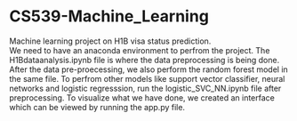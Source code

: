# CS539-Machine_Learning
Machine learning project on H1B visa status prediction.  
We need to have an anaconda environment to perfrom the project.
The H1Bdataanalysis.ipynb file is where the data preprocessing is being done.
After the data pre-proecessing, we also perform the random forest model in the same file.
To perfrom other models like support vector classifier, neural networks and logistic regresssion, run the logistic_SVC_NN.ipynb file after preprocessing.
To visualize what we have done, we created an interface which can be viewed by running the app.py file.

